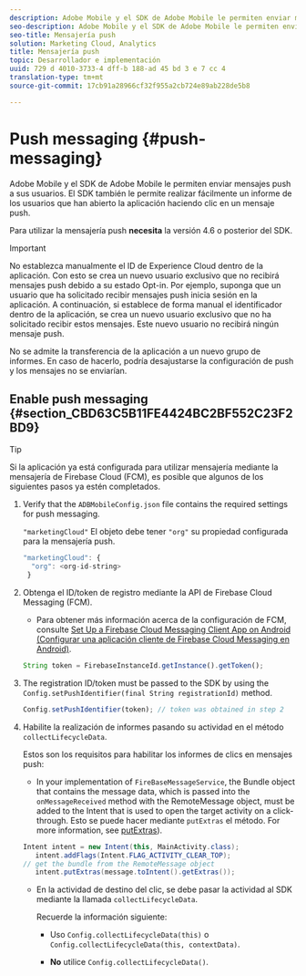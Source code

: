 ```yaml
---
description: Adobe Mobile y el SDK de Adobe Mobile le permiten enviar mensajes push a sus usuarios. El SDK también le permite realizar fácilmente un informe de los usuarios que han abierto la aplicación haciendo clic en un mensaje push.
seo-description: Adobe Mobile y el SDK de Adobe Mobile le permiten enviar mensajes push a sus usuarios. El SDK también le permite realizar fácilmente un informe de los usuarios que han abierto la aplicación haciendo clic en un mensaje push.
seo-title: Mensajería push
solution: Marketing Cloud, Analytics
title: Mensajería push
topic: Desarrollador e implementación
uuid: 729 d 4010-3733-4 dff-b 188-ad 45 bd 3 e 7 cc 4
translation-type: tm+mt
source-git-commit: 17cb91a28966cf32f955a2cb724e89ab228de5b8

---
```



# Push messaging {#push-messaging}

Adobe Mobile y el SDK de Adobe Mobile le permiten enviar mensajes push a sus usuarios. El SDK también le permite realizar fácilmente un informe de los usuarios que han abierto la aplicación haciendo clic en un mensaje push.

Para utilizar la mensajería push **necesita** la versión 4.6 o posterior del SDK.

>[!IMPORTANT]
>
>No establezca manualmente el ID de Experience Cloud dentro de la aplicación. Con esto se crea un nuevo usuario exclusivo que no recibirá mensajes push debido a su estado Opt-in. Por ejemplo, suponga que un usuario que ha solicitado recibir mensajes push inicia sesión en la aplicación. A continuación, si establece de forma manual el identificador dentro de la aplicación, se crea un nuevo usuario exclusivo que no ha solicitado recibir estos mensajes. Este nuevo usuario no recibirá ningún mensaje push.
>
>No se admite la transferencia de la aplicación a un nuevo grupo de informes. En caso de hacerlo, podría desajustarse la configuración de push y los mensajes no se enviarían.

## Enable push messaging {#section_CBD63C5B11FE4424BC2BF552C23F2BD9}

>[!TIP]
>
>Si la aplicación ya está configurada para utilizar mensajería mediante la mensajería de Firebase Cloud (FCM), es posible que algunos de los siguientes pasos ya estén completados.

1. Verify that the `ADBMobileConfig.json` file contains the required settings for push messaging.

   `"marketingCloud"` El objeto debe tener `"org"` su propiedad configurada para la mensajería push.

   ```js
   "marketingCloud": { 
     "org": <org-id-string> 
    }
   ```

1. Obtenga el ID/token de registro mediante la API de Firebase Cloud Messaging (FCM).

   * Para obtener más información acerca de la configuración de FCM, consulte [Set Up a Firebase Cloud Messaging Client App on Android (Configurar una aplicación cliente de Firebase Cloud Messaging en Android)](https://firebase.google.com/docs/cloud-messaging/android/client).
   ```js
   String token = FirebaseInstanceId.getInstance().getToken();
   ```

1. The registration ID/token must be passed to the SDK by using the `Config.setPushIdentifier(final String registrationId)` method.

   ```js
   Config.setPushIdentifier(token); // token was obtained in step 2
   ```

1. Habilite la realización de informes pasando su actividad en el método `collectLifecycleData`.

   Estos son los requisitos para habilitar los informes de clics en mensajes push:

   * In your implementation of `FireBaseMessageService`, the Bundle object that contains the message data, which is passed into the `onMessageReceived` method with the RemoteMessage object, must be added to the Intent that is used to open the target activity on a click-through. Esto se puede hacer mediante `putExtras` el método. For more information, see [putExtras](https://developer.android.com/reference/android/content/Intent.html#putExtras(android.os.Bundle))).
   ```java
   Intent intent = new Intent(this, MainActivity.class);
      intent.addFlags(Intent.FLAG_ACTIVITY_CLEAR_TOP);
   // get the bundle from the RemoteMessage object
      intent.putExtras(message.toIntent().getExtras());
   ```

   * En la actividad de destino del clic, se debe pasar la actividad al SDK mediante la llamada `collectLifecycleData`.

      Recuerde la información siguiente:

      * Uso `Config.collectLifecycleData(this)` o `Config.collectLifecycleData(this, contextData)`.

      * **No** utilice `Config.collectLifecycleData()`.



